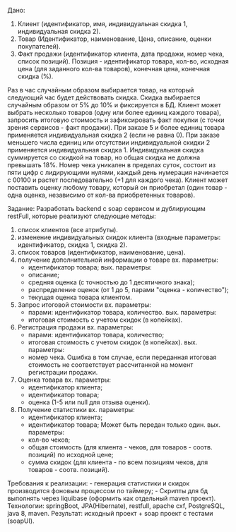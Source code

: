 Дано:
1. Клиент (идентификатор, имя, индивидуальная скидка 1, индивидуальная скидка 2).
2. Товар (Идентификатор, наименование, Цена, описание, оценки покупателей). 
3. Факт продажи (идентификатор клиента, дата продажи, номер чека, список позиций). Позиция - идентификатор товара, кол-во, исходная цена (для заданного кол-ва товаров), конечная цена, конечная скидка (%).

Раз в час случайным образом выбирается товар, на который следующий час будет действовать скидка. Скидка выбирается случайным образом от 5% до 10% и фиксируется в БД.
Клиент может выбрать несколько товаров (одну или более единиц каждого товара), запросить итоговую стоимость и зафиксировать факт покупки (с точки зрения сервисов - факт продажи).
При заказе 5 и более единиц товара применяется индивидуальная скидка 2 (если не равна 0). При заказе меньшего числа единиц или отсутствии индивидуальной скидки 2 применяется индивидуальная скидка 1.
Индивидуальная скидка суммируется со скидкой на товар, но общая скидка не должна превышать 18%.
Номер чека уникален в пределах суток, состоит из пяти цифр с лидирующими нулями, каждый день нумерация начинается с 00100 и растет последовательно (+1 для каждого чека).
Клиент может поставить оценку любому товару, который он приобретал (один товар - одна оценка, независимо от кол-ва приобретенных товаров).

Задание:
Разработать backend с soap сервисом и дублирующим restFull, которые реализуют следующие методы:
1. список клиентов (все атрибуты).
2. изменение индивидуальных скидок клиента (входные параметры: идентификатор, скидка 1, скидка 2).
3. список товаров (идентификатор, наименование, цена).
4. получение дополнительной информации о товаре 
   вх. параметры:
    - идентификатор товара; 
  вых. параметры: 
   - описание;
   - средняя оценка (с точностью до 1 десятичного знака);
   - распределение оценок (от 1 до 5, парами "оценка - количество");
   - текущая оценка товара клиентом.
5. Запрос итоговой стоимости 
	вх. параметры:
	- парами: идентификатор товара,  количество.
	вых. параметры:
	- итоговая стоимость с учетом скидок (в копейках).
6. Регистрация продажи
	вх. параметры:
	- парами: идентификатор товара, количество;
	- итоговая стоимость с учетом скидок (в копейках).
	вых. параметры:
	- номер чека.
	Ошибка в том случае, если переданная итоговая стоимость не соответствует рассчитанной на момент регистрации продажи.
7. Оценка товара
	вх. параметры:
	- идентификатор клиента;
	- идентификатор товара;
	- оценка (1-5 или null для отзыва оценки).
8. Получение статистики
	вх. параметры:
	- идентификатор клиента;
	- идентификатор товара;
	Может быть передан только один.
	вых. параметры:
	- кол-во чеков;
	- общая стоимость (для клиента - чеков, для товаров - соотв. позиций) по исходной цене;
	- сумма скидок (для клиента - по всем позициям чеков, для товаров - соотв. позиций).
	

Требования к реализации:
	- генерация статистики и скидок производится фоновым процессом по таймеру;
	- Скрипты для бд выполнять через liquibase (оформить как отдельный maven проект).
Технологии:
 springBoot, JPA(Hibernate), restfull, apache cxf, PostgreSQL, java 8, maven.
Результат:
 исходный проект + soap проект с тестами (soapUI).
